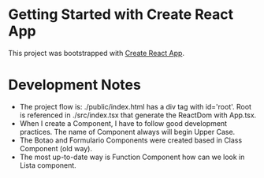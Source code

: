 # Getting Started with Create React App

This project was bootstrapped with [Create React App](https://github.com/facebook/create-react-app).

# Development Notes

- The project flow is: ./public/index.html has a div tag with id='root'. Root is referenced in ./src/index.tsx that generate the ReactDom with App.tsx.
- When I create a Component, I have to follow good development practices. The name of Component always will begin Upper Case.
- The Botao and Formulario Components were created based in Class Component (old way).
- The most up-to-date way is Function Component how can we look in Lista component.
